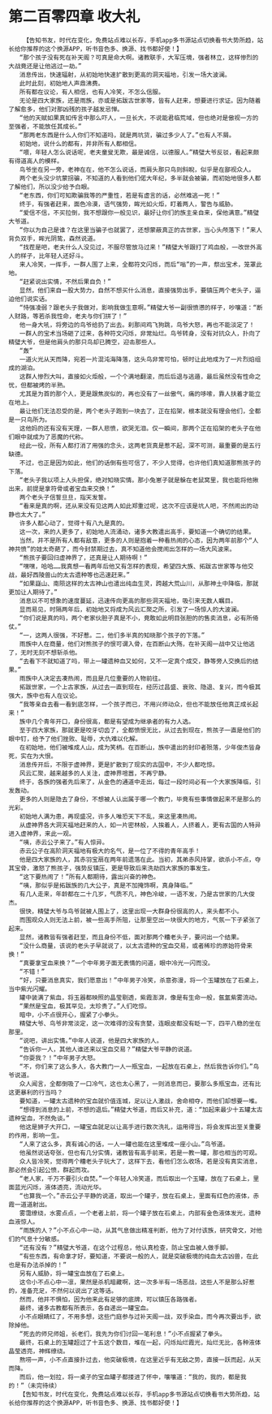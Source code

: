 # 第二百零四章 收大礼
        【告知书友，时代在变化，免费站点难以长存，手机app多书源站点切换看书大势所趋，站长给你推荐的这个换源APP，听书音色多、换源、找书都好使！】
       “那个孩子没有死在补天阁？可真是命大啊。诸教联手，大军压境，强者林立，这样惨烈的大战竟还是让他逃过一劫。”
       消息传出，快速辐射，从初始地快速扩散到更高的洞天福地，引发一场大波澜。
       此时此刻，初始地人声鼎沸费。
       所有都在议论，有人相信，也有人冷笑，不怎么信服。
       无论是四大家族，还是雨族，亦或是拓跋古世家等，皆有人赶来，想要进行求证。因为随着了解愈多，他们对那凶残的孩子越发忌惮。
       “他的天赋如果真如传言中那么吓人，一旦长大，不说能君临荒域，但也绝对是傲视一方的至强者，不能放任其成长。”
       “那两老东西是什么人你们不知道吗，就是两坑货，骗过多少人了。”也有人不屑。
       初始地，说什么的都有，并非所有人都相信。
       “喂，年轻人怎么说话呢，老夫童叟无欺，最是诚信，以德服人。”精璧大爷反驳，看起来颇有得道高人的模样。
       鸟爷坐在另一旁，老神在在，他不怎么说话，而肩头那只鸟则斜睨，似乎是在鄙视众人。
       两个老头没少坑蒙拐骗，不知道的人看到他们偌大年纪，多半就会被骗，而初始地很多人都了解他们，所以没少给予白眼。
       “老东西，你们可知欺骗我等的严重性，若是有虚言的话，必然难逃一死！”
       终于，有强者赶来，面色冷漠，语气强势，眸光如火炬，盯着两人，警告与威胁。
       “爱信不信，不买拉倒，我不想跟你一般见识，最好让你们的族主亲自来，保他满意。”精璧大爷道。
       “你以为自己是谁？在这里当骗子也就罢了，还想蒙蔽真正的古世家，当心头颅落下！”来人背负双手，眸光阴鸷，森然说道。
       “找茬是吧，老夫什么人没见过，不服尽管放马过来！”精璧大爷跟打了鸡血般，一改世外高人的样子，比年轻人还好斗。
       来人冷笑，一挥手，一群人围了上来，全都符文闪烁，而后“嗡”的一声，祭出宝术，笼罩此地。
       “赶紧说出实情，不然后果自负！”
       显然，他们来自一股大势力，自然不想买什么消息，直接强势出手，要镇压两个老头子，逼迫他们说实话。
       “恃强凌弱？跟老头子我做对，影响我做生意啊。”精璧大爷一副很愤懑的样子，吵嚷道：“断人财路，等若杀我性命，老夫与你们拼了！”
       他一身大吼，将旁边的鸟爷给扔了出去。刹那间鸡飞狗跳，鸟爷大怒，再也不能淡定了！
       一群人的宝术当场砸了过来，各种符文闪烁，非常灿烂。鸟爷转身，没有对抗众人，扑向了精璧大爷，但是他肩头的那只鸟却已腾空，迎击那些人。
       “轰”
       一道火光从天而降，宛若一片混沌海降落，这头鸟非常可怕，顿时让此地成为了一片烈焰组成的湖泊。
       这群人惨烈大叫，直接如火炬般，一个个满地翻滚，而后后退与逃遁，最后虽然没有性命之忧，但都被烤的半熟。
       尤其是为首的那个人，更是跟焦炭似的，再也没有了一丝傲气，痛的哆嗦，靠人扶着才能立在地上。
       最让他们无法忍受的是，两个老头子跑到一块去了，正在掐架，根本就没有理会他们，全都是一只鸟所为。
       这他妈的还有没有天理，一群人悲愤，欲哭无泪。仅一瞬间，那两个正在掐架的老头子在他们眼中就成为了恶魔的代称。
       经此一役，所有人都打消了用强的念头，这两老货真是惹不起，深不可测，最重要的是五行缺德。
       不过，也正是因为如此，他们的话倒有些可信了，不少人觉得，也许他们真知道那熊孩子的下落。
       “老头子我以项上人头担保，绝对知晓实情。那小兔崽子就是躲在老鼠窝里，我也能将他揪出来，前提是拿符骨或者宝血来交换！”
       两个老头子信誓旦旦，指天发誓。
       “看来是真的啊，还从来没有见这两人如此郑重过呢，这次不应该是坑人吧，不然闹出的动静也太大了。”
       许多人都心动了，觉得十有八九是真的。
       这一次，来的人更多了，初始地人流涌动，诸多大教遣出高手，要知道一个确切的结果。
       当然，并不是所有人都有敌意，更多的人则是抱着一种看热闹的心态，因为两年前那个“人神共愤”的娃太奇葩了，而今封禁期过去，真不知道他会搅闹出怎样的一场大风波来。
       “熊孩子要回归虚神界了，还真是让人期待啊！”
       “嘿嘿，哈哈……我真想一看两年后他又有怎样的表现，希望四大族、拓跋古世家等与他交战，最好西陵兽山的太古遗种等也迅速赶来。”
       “如果嶷山、南陨这样的太古神山也遣出纯血生灵，跨越大荒山川，从那神土中降临，那就更加让人期待了。”
       消息以不可想象的速度蔓延，迅速传向更高的那些洞天福地，吸引来无数人瞩目。
       显而易见，时隔两年后，初始地又将成为风云汇聚之所，引发了一场惊人的大波澜。
       “你们说是真的吗，两个老家伙胆子真是不小，竟敢如此明目张胆的的售卖消息，必有所倚仗。”
       “一，这两人很强，不好惹。二，他们多半真的知晓那个孩子的下落。”
       雨族中人在商量，他们对熊孩子的恨可谓入骨，在百断山大殇，在补天阁一战中又让他逃了，无时无刻不想斩杀他。
       “去看下不就知道了吗，带上一罐遗种血又如何，又不一定真个成交，静等旁人交换后的结果。”
       雨族中人决定去凑热闹，而且是几位重要的人物前往。
       拓跋世家，一个上古家族，从过去一直到现在，经历过昌盛、衰败、隐退、复兴，而今极其强大，族中也有人在议论。
       “我等亲自去看一看到底怎样，一个孩子而已，不用兴师动众，但也不能放任他真正成长起来！”
       族中几个青年开口，身份很高，都是有望成为继承者的有力人选。
       至于四大家族，那就更是咬牙切齿了，全都愤恨无比，从过去到现在，熊孩子一直是他们的眼中钉，给予了他们挫败、耻辱，大仇难以化解。
       在初始地，他们被堆成人山，成为笑柄。在百断山，族中遣出的封印者殒落，少年俊杰皆身死，实在为大恨。
       消息传开后，不限于虚神界，更是扩散到了现实的古国中，不少人都吃惊。
       风云汇聚，越来越多的人关注，虚神界喧嚣，不再宁静。
       终于，各族的强者先后来了，从金色的通道中走出，每过一段时间必有一个大家族降临，引发轰动。
       更多的人则是隐去了身份，不想被人认出属于哪一个教门，毕竟有些事情做起来不是那么的光彩。
       初始地人满为患，再现盛况，许多人唯恐天下不乱，来这里凑热闹。
       从虚神界各大洞天福地赶来的人，如一片密林般，人挨着人，人挤着人，更有古国的人特异进入虚神界，来此一观。
       “咦，赤云公子来了。”有人惊异。
       赤云公子在高阶洞天福地有极大的名气，是一位了不得的青年高手！
       他是四大家族的人，其赤羽宝扇在两年前遗落在此。当初，其弟赤风持掌，欲杀小不点，夺其宝骨，激怒了熊孩子，强势反镇压，更是导致后来洗劫四大家族的事发生。
       “这下要热闹了！”所有人都期待，露出兴奋的神色。
       “咦，那似乎是拓跋族的几大公子，真是不加掩饰啊，真身降临。”
       有几人走来，年龄都在二十几岁，气质不凡，神色冷峻，一语不发，乃是古世家的几大俊杰。
       很快，精璧大爷与鸟爷就被人围上了，这里出现一大群身份很高的人，来头都不小。
       而围观众人则无法上前，被一些高手所阻，让那里空出一块很大的地方，气氛一下子紧张了起来。
       显然，诸教皆有强者赶至，而且身份不低，面对那两个糟老头子，要问出一个结果。
       “没什么商量，该说的老头子早就说了，以太古遗种的宝血交易，或者稀珍的原始符骨来换！”
       “真要拿宝血来换？”一个中年男子面无表情的问道，眼中冷光一闪而没。
       “不错！”
       “好，只要消息真实，我们愿意出！”中年男子冷笑，杀意弥漫，将一个玉罐放在了石桌上，当中紫光闪耀。
       罐中装满了紫血，将玉器都映照的晶莹剔透，紫霞澎湃，像是有生命一般，氤氲紫雾流动。
       “果然是宝血，极其罕见，太珍贵了。”人们吃惊。
       暗中，小不点很开心，握紧了小拳头。
       精璧大爷、鸟爷非常淡定，这一次难得的没有贪婪，连眼皮都没有眨一下，四平八稳的坐在那里。
       “说吧，讲出实情。”中年人说道，他是四大家族的人。
       “告诉你一人，其他人谁还来以宝血交易？”精璧大爷平静的说道。
       “你耍我？！”中年男子大怒。
       “不，你们来了这么多人，各大教门一人一瓶宝血，一起放在石桌上，然后我告诉你们。”鸟爷说道。
       众人闻言，全都倒吸了一口冷气，这也太心黑了，一则消息而已，要那么多瓶宝血，还有比这更暴利的行当吗？
       要知道，一罐太古遗种的宝血就价值连城，足以让人激战，舍命相夺，而他们却想要一堆。
       “想得到消息的上前，不想的退后。”精璧大爷道，而后又补充，道：“加起来最少十五罐太古遗种宝血，不然免谈。”
       他这是狮子大开口，一罐宝血就足以让高手进行数次洗礼，运用得当，将会发挥出至关重要的作用，影响一生。
       “人来了这么多，真有诚心的话，一人一罐也能在这里堆成一座小山。”鸟爷道。
       他虽然说话夸张，但也有几分实情，诸教皆有高手前来，若是一教一罐，那也相当的可观。
       众人皆冷笑，觉得两个糟老头子玩大了，这样下去，看他们怎么收场，若是没有真实消息，那必然会引起公愤，群起而攻。
       “老人家，千万不要引火自焚。”一个年轻人冷笑道，而后取出一个玉罐，放在了石桌上，里面蓝光闪烁，液体透亮，流动光华。
       “也算我一个。”赤云公子平静的说道，取出一个罐子，放在石桌上，里面有红色的液体，赤霞一道道射出。
       雾霭缭绕，水雾点点，一个老者上前，将一个罐子放在石桌上，内部有金色液体发光，遗种血液惊人。
       “雨族的人？”小不点心中一动，从其气息做出精准判断，他为了对付该族，研究骨文，对他们的气息十分敏感。
       “还有没有？”精璧大爷道，在这个过程总，他认真检查，防止宝血被人做手脚。
       “有些东西，有命拿才好，要知道，不要说一般的人，就是突破极境的纯血太古凶兽，在此也是有办法杀掉的！”
       另有人威胁，将一罐宝血放在了石桌上。
       这令小不点心中一凛，果然是杀机暗藏啊，这一次多半有一场恶战，这些人不是那么好惹的，准备充足，不然何以说出了这等话。
       然而，他并不惧怕，因为他来此有足够的底牌，可以镇压各路强者。
       最终，诸多古教都有所表示，各自递出一罐宝血。
       小不点眼睛红了，不用多想，这些门庭参与过补天阁一战，双手染血，而今再次要出手，欲除掉他。
       “死去的师兄师姐，长老们，我先为你们讨回一笔利息！”小不点握紧了拳头。
       最终，石桌上的玉罐超过了十五这个数目，堆在一起，闪烁灿烂霞光，灿烂无比，各种液体晶莹透亮，神辉缭绕。
       熬唠一声，小不点直接扑过去，他突破极境，在这里近乎有无敌之势，直接一跃而起，从天而降。
       而后，他一划拉，将一桌子的宝血罐子都搂进了怀中，嚷嚷道：“我的，我的，都是我的！”（未完待续）
       【告知书友，时代在变化，免费站点难以长存，手机app多书源站点切换看书大势所趋，站长给你推荐的这个换源APP，听书音色多、换源、找书都好使！】